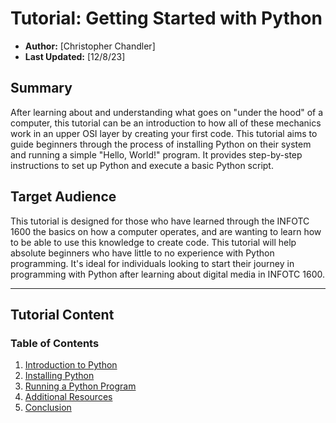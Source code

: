 # Tutorial: Getting Started with Python

- **Author:** [Christopher Chandler]
- **Last Updated:** [12/8/23]

## Summary

After learning about and understanding what goes on "under the hood" of a computer, this tutorial can be an introduction to how all of these mechanics work in an upper OSI layer by creating your first code. This tutorial aims to guide beginners through the process of installing Python on their system and running a simple "Hello, World!" program. It provides step-by-step instructions to set up Python and execute a basic Python script.

## Target Audience

This tutorial is designed for those who have learned through the INFOTC 1600 the basics on how a computer operates, and are wanting to learn how to be able to use this knowledge to create code. This tutorial will help absolute beginners who have little to no experience with Python programming. It's ideal for individuals looking to start their journey in programming with Python after learning about digital media in INFOTC 1600.

---

## Tutorial Content

### Table of Contents

1. [Introduction to Python](https://github.com/ChrisChandler325/Python-Introduction-Tutorial/blob/main/Introduction)
2. [Installing Python](https://github.com/ChrisChandler325/Python-Introduction-Tutorial/blob/main/Installing%20Python)
3. [Running a Python Program](https://github.com/ChrisChandler325/Python-Introduction-Tutorial/blob/main/First%20Python%20Script)
4. [Additional Resources](https://github.com/ChrisChandler325/Python-Introduction-Tutorial/blob/main/Additional%20Resources)
5. [Conclusion](https://github.com/ChrisChandler325/Python-Introduction-Tutorial/blob/main/Conclusion)
